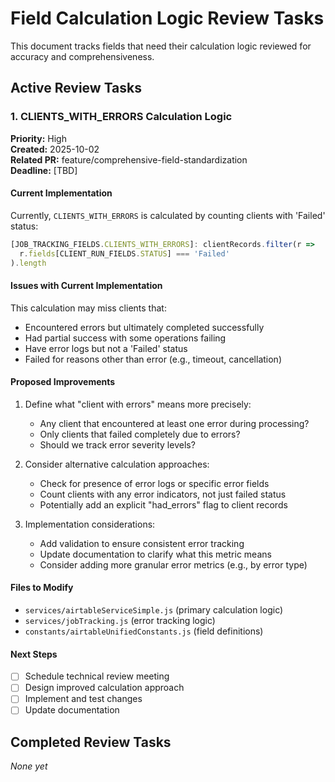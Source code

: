 # Field Calculation Logic Review Tasks

This document tracks fields that need their calculation logic reviewed for accuracy and comprehensiveness.

## Active Review Tasks

### 1. CLIENTS_WITH_ERRORS Calculation Logic

**Priority:** High  
**Created:** 2025-10-02  
**Related PR:** feature/comprehensive-field-standardization  
**Deadline:** [TBD]

#### Current Implementation

Currently, `CLIENTS_WITH_ERRORS` is calculated by counting clients with 'Failed' status:

```javascript
[JOB_TRACKING_FIELDS.CLIENTS_WITH_ERRORS]: clientRecords.filter(r => 
  r.fields[CLIENT_RUN_FIELDS.STATUS] === 'Failed'
).length
```

#### Issues with Current Implementation

This calculation may miss clients that:
- Encountered errors but ultimately completed successfully
- Had partial success with some operations failing
- Have error logs but not a 'Failed' status
- Failed for reasons other than error (e.g., timeout, cancellation)

#### Proposed Improvements

1. Define what "client with errors" means more precisely:
   - Any client that encountered at least one error during processing?
   - Only clients that failed completely due to errors?
   - Should we track error severity levels?

2. Consider alternative calculation approaches:
   - Check for presence of error logs or specific error fields
   - Count clients with any error indicators, not just failed status
   - Potentially add an explicit "had_errors" flag to client records

3. Implementation considerations:
   - Add validation to ensure consistent error tracking
   - Update documentation to clarify what this metric means
   - Consider adding more granular error metrics (e.g., by error type)

#### Files to Modify

- `services/airtableServiceSimple.js` (primary calculation logic)
- `services/jobTracking.js` (error tracking logic)
- `constants/airtableUnifiedConstants.js` (field definitions)

#### Next Steps

- [ ] Schedule technical review meeting
- [ ] Design improved calculation approach
- [ ] Implement and test changes
- [ ] Update documentation

## Completed Review Tasks

*None yet*